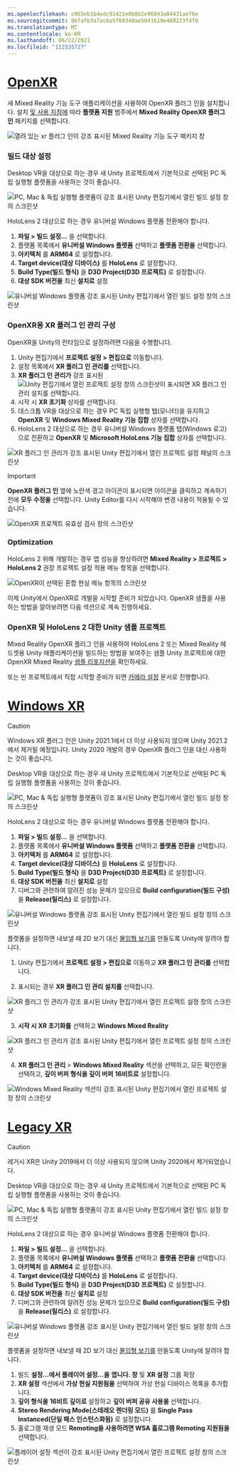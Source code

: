 ```yaml
---
ms.openlocfilehash: c965eb1b4edc91421e0b8b2e96893a04431aef6e
ms.sourcegitcommit: 86fafb3a7ac6a5f60340ae5041619e488223f4f0
ms.translationtype: MT
ms.contentlocale: ko-KR
ms.lasthandoff: 06/22/2021
ms.locfileid: "112535727"
---
```

# <a name="openxr"></a>[OpenXR](#tab/openxr)

새 Mixed Reality 기능 도구 애플리케이션을 사용하여 OpenXR 플러그 인을 설치합니다. 설치 [및 사용 지침에](../../welcome-to-mr-feature-tool.md) 따라 **플랫폼 지원** 범주에서 **Mixed Reality OpenXR 플러그 인** 패키지를 선택합니다.

![열려 있는 xr 플러그 인이 강조 표시된 Mixed Reality 기능 도구 패키지 창](../../images/feature-tool-openxr.png)

### <a name="setting-your-build-target"></a>빌드 대상 설정

Desktop VR을 대상으로 하는 경우 새 Unity 프로젝트에서 기본적으로 선택된 PC 독립 실행형 플랫폼을 사용하는 것이 좋습니다.

![PC, Mac & 독립 실행형 플랫폼이 강조 표시된 Unity 편집기에서 열린 빌드 설정 창의 스크린샷](../../images/wmr-config-img-3.png)

HoloLens 2 대상으로 하는 경우 유니버설 Windows 플랫폼 전환해야 합니다.

1. **파일 > 빌드 설정...** 을 선택합니다.
2. 플랫폼 목록에서 **유니버설 Windows 플랫폼** 선택하고 **플랫폼 전환을** 선택합니다.
3. **아키텍처** 를 **ARM64** 로 설정합니다.
4. **Target device(대상 디바이스)** 를 **HoloLens** 로 설정합니다.
5. **Build Type(빌드 형식)** 을 **D3D Project(D3D 프로젝트)** 로 설정합니다.
6. **대상 SDK 버전을** 최신 **설치로** 설정

![유니버설 Windows 플랫폼 강조 표시된 Unity 편집기에서 열린 빌드 설정 창의 스크린샷](../../images/wmr-config-img-4.png)

### <a name="configuring-xr-plugin-management-for-openxr"></a>OpenXR용 XR 플러그 인 관리 구성

OpenXR을 Unity의 런타임으로 설정하려면 다음을 수행합니다.

1. Unity 편집기에서 **프로젝트 설정 > 편집으로** 이동합니다.
2. 설정 목록에서 **XR 플러그 인 관리를** 선택합니다.
3. **XR 플러그 인 관리가** 강조 표시된 ![ Unity 편집기에서 열린 프로젝트 설정 창의 스크린샷이 표시되면 XR 플러그 인 관리 설치를 선택합니다.](../../images/wmr-config-img-5.png)
4. 시작 시 **XR 초기화** 상자를 선택합니다.
5. 데스크톱 VR을 대상으로 하는 경우 PC 독립 실행형 탭(모니터)을 유지하고 **OpenXR** 및 **Windows Mixed Reality 기능 집합** 상자를 선택합니다.
6. HoloLens 2 대상으로 하는 경우 유니버설 Windows 플랫폼 탭(Windows 로고)으로 전환하고 **OpenXR** 및 **Microsoft HoloLens 기능 집합** 상자를 선택합니다.

![XR 플러그 인 관리가 강조 표시된 Unity 편집기에서 열린 프로젝트 설정 패널의 스크린샷](../../images/openxr-img-05.png)

> [!IMPORTANT]
> **OpenXR 플러그 인** 옆에 노란색 경고 아이콘이 표시되면 아이콘을 클릭하고 계속하기 전에 **모두 수정을** 선택합니다. Unity Editor를 다시 시작해야 변경 내용이 적용될 수 있습니다.

![OpenXR 프로젝트 유효성 검사 창의 스크린샷](../../images/openxr-img-06.png)

### <a name="optimization"></a>Optimization

HoloLens 2 위해 개발하는 경우 앱 성능을 향상하려면 **Mixed Reality > 프로젝트 > HoloLens 2** 권장 프로젝트 설정 적용 메뉴 항목을 선택합니다.

![OpenXR이 선택된 혼합 현실 메뉴 항목의 스크린샷](../../images/openxr-img-08.png)

이제 Unity에서 OpenXR로 개발을 시작할 준비가 되었습니다.  OpenXR 샘플을 사용하는 방법을 알아보려면 다음 섹션으로 계속 진행하세요.

### <a name="unity-sample-projects-for-openxr-and-hololens-2"></a>OpenXR 및 HoloLens 2 대한 Unity 샘플 프로젝트

Mixed Reality OpenXR 플러그 인을 사용하여 HoloLens 2 또는 Mixed Reality 헤드셋용 Unity 애플리케이션을 빌드하는 방법을 보여주는 샘플 Unity 프로젝트에 대한 OpenXR Mixed Reality [샘플 리포지션을](https://github.com/microsoft/OpenXR-Unity-MixedReality-Samples) 확인하세요.

또는 빈 프로젝트에서 직접 시작할 준비가 되면 [카메라 설정](../../camera-in-unity.md) 문서로 진행합니다.

# <a name="windows-xr"></a>[Windows XR](#tab/windowsxr)

> [!CAUTION]
> Windows XR 플러그 인은 Unity 2021.1에서 더 이상 사용되지 않으며 Unity 2021.2에서 제거될 예정입니다.  Unity 2020 개발의 경우 OpenXR 플러그 인을 대신 사용하는 것이 좋습니다.

Desktop VR을 대상으로 하는 경우 새 Unity 프로젝트에서 기본적으로 선택된 PC 독립 실행형 플랫폼을 사용하는 것이 좋습니다.

![PC, Mac & 독립 실행형 플랫폼이 강조 표시된 Unity 편집기에서 열린 빌드 설정 창의 스크린샷](../../images/wmr-config-img-3.png)

HoloLens 2 대상으로 하는 경우 유니버설 Windows 플랫폼 전환해야 합니다.

1.  **파일 > 빌드 설정...** 을 선택합니다.
2.  플랫폼 목록에서 **유니버설 Windows 플랫폼** 선택하고 **플랫폼 전환을** 선택합니다.
3.  **아키텍처** 를 **ARM64** 로 설정합니다.
4.  **Target device(대상 디바이스)** 를 **HoloLens** 로 설정합니다.
5.  **Build Type(빌드 형식)** 을 **D3D Project(D3D 프로젝트)** 로 설정합니다.
6.  **대상 SDK 버전을** 최신 **설치로** 설정
7.  디버그와 관련하여 알려진 성능 문제가 있으므로 **Build configuration(빌드 구성)** 을 **Release(릴리스)** 로 설정합니다.

![유니버설 Windows 플랫폼 강조 표시된 Unity 편집기에서 열린 빌드 설정 창의 스크린샷](../../images/wmr-config-img-4.png)

플랫폼을 설정하면 내보낼 때 2D 보기 대신 [몰입형 보기를](../../../../design/app-views.md) 만들도록 Unity에 알려야 합니다.

1. Unity 편집기에서 **프로젝트 설정 > 편집으로** 이동하고 **XR 플러그 인 관리를** 선택합니다.

2. 표시되는 경우 **XR 플러그 인 관리 설치를** 선택합니다.

![XR 플러그 인 관리가 강조 표시된 Unity 편집기에서 열린 프로젝트 설정 창의 스크린샷](../../images/wmr-config-img-5.png)

3. **시작 시 XR 초기화를** 선택하고 **Windows Mixed Reality**

![XR 플러그 인 관리가 강조 표시된 Unity 편집기에서 열린 프로젝트 설정 창의 스크린샷](../../images/wmr-config-img-7.png)

4. **XR 플러그 인 관리**  >  **Windows Mixed Reality** 섹션을 선택하고, 모든 확인란을 선택하고, **깊이 버퍼 형식을 깊이 버퍼** **16비트로** 설정합니다.

![Windows Mixed Reality 섹션이 강조 표시된 Unity 편집기에서 열린 프로젝트 설정 창의 스크린샷](../../images/wmr-config-img-8.png)

# <a name="legacy-xr"></a>[Legacy XR](#tab/legacy)

> [!CAUTION]
> 레거시 XR은 Unity 2019에서 더 이상 사용되지 않으며 Unity 2020에서 제거되었습니다.

Desktop VR을 대상으로 하는 경우 새 Unity 프로젝트에서 기본적으로 선택된 PC 독립 실행형 플랫폼을 사용하는 것이 좋습니다.

![PC, Mac & 독립 실행형 플랫폼이 강조 표시된 Unity 편집기에서 열린 빌드 설정 창의 스크린샷](../../images/wmr-config-img-3.png)

HoloLens 2 대상으로 하는 경우 유니버설 Windows 플랫폼 전환해야 합니다.

1.  **파일 > 빌드 설정...** 을 선택합니다.
2.  플랫폼 목록에서 **유니버설 Windows 플랫폼** 선택하고 **플랫폼 전환을** 선택합니다.
3.  **아키텍처** 를 **ARM64** 로 설정합니다.
4.  **Target device(대상 디바이스)** 를 **HoloLens** 로 설정합니다.
5.  **Build Type(빌드 형식)** 을 **D3D Project(D3D 프로젝트)** 로 설정합니다.
6.  **대상 SDK 버전을** 최신 **설치로** 설정
7.  디버그와 관련하여 알려진 성능 문제가 있으므로 **Build configuration(빌드 구성)** 을 **Release(릴리스)** 로 설정합니다.

![유니버설 Windows 플랫폼 강조 표시된 Unity 편집기에서 열린 빌드 설정 창의 스크린샷](../../images/wmr-config-img-4.png)

플랫폼을 설정하면 내보낼 때 2D 보기 대신 [몰입형 보기를](../../../../design/app-views.md) 만들도록 Unity에 알려야 합니다.

1. 빌드 **설정...에서 플레이어 설정...을** **엽니다. 창** 및 **XR 설정** 그룹 확장
2. **XR 설정** 섹션에서 **가상 현실 지원됨을** 선택하여 가상 현실 디바이스 목록을 추가합니다.
3. **깊이 형식을** **16비트 깊이로** 설정하고 **깊이 버퍼 공유 사용을** 선택합니다.
4. **Stereo Rendering Mode(스테레오 렌더링 모드)** 를 **Single Pass Instanced(단일 패스 인스턴스화됨)** 로 설정합니다.
5. 홀로그램 재생 모드 **Remoting을 사용하려면 WSA 홀로그램 Remoting 지원됨을** 선택합니다.

![플레이어 설정 섹션이 강조 표시된 Unity 편집기에서 열린 프로젝트 설정 창의 스크린샷](../../images/wmr-config-img-9.png)
